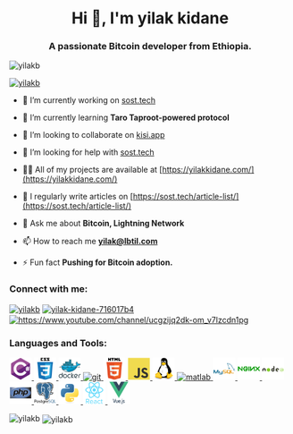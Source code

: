 <h1 align="center">Hi 👋, I'm yilak kidane</h1>
<h3 align="center">A passionate Bitcoin developer from Ethiopia.</h3>

<p align="left"> <img src="https://komarev.com/ghpvc/?username=yilakb&label=Profile%20views&color=0e75b6&style=flat" alt="yilakb" /> </p>

<p align="left"> <a href="https://twitter.com/yilakb" target="blank"><img src="https://img.shields.io/twitter/follow/yilakb?logo=twitter&style=for-the-badge" alt="yilakb" /></a> </p>

- 🔭 I’m currently working on [sost.tech](https://sost.tech/)

- 🌱 I’m currently learning **Taro Taproot-powered protocol**

- 👯 I’m looking to collaborate on [kisi.app](https://ln.mykisi.com/)

- 🤝 I’m looking for help with [sost.tech](https://sost.tech/)

- 👨‍💻 All of my projects are available at [https://yilakkidane.com/](https://yilakkidane.com/)

- 📝 I regularly write articles on [https://sost.tech/article-list/](https://sost.tech/article-list/)

- 💬 Ask me about **Bitcoin, Lightning Network**

- 📫 How to reach me **yilak@lbtil.com**

- ⚡ Fun fact **Pushing for Bitcoin adoption.**

<h3 align="left">Connect with me:</h3>
<p align="left">
<a href="https://twitter.com/yilakb" target="blank"><img align="center" src="https://raw.githubusercontent.com/rahuldkjain/github-profile-readme-generator/master/src/images/icons/Social/twitter.svg" alt="yilakb" height="30" width="40" /></a>
<a href="https://linkedin.com/in/yilak-kidane-716017b4" target="blank"><img align="center" src="https://raw.githubusercontent.com/rahuldkjain/github-profile-readme-generator/master/src/images/icons/Social/linked-in-alt.svg" alt="yilak-kidane-716017b4" height="30" width="40" /></a>
<a href="https://www.youtube.com/c/https://www.youtube.com/channel/ucgzijq2dk-om_v7lzcdn1pg" target="blank"><img align="center" src="https://raw.githubusercontent.com/rahuldkjain/github-profile-readme-generator/master/src/images/icons/Social/youtube.svg" alt="https://www.youtube.com/channel/ucgzijq2dk-om_v7lzcdn1pg" height="30" width="40" /></a>
</p>

<h3 align="left">Languages and Tools:</h3>
<p align="left"> <a href="https://www.w3schools.com/cs/" target="_blank" rel="noreferrer"> <img src="https://raw.githubusercontent.com/devicons/devicon/master/icons/csharp/csharp-original.svg" alt="csharp" width="40" height="40"/> </a> <a href="https://www.w3schools.com/css/" target="_blank" rel="noreferrer"> <img src="https://raw.githubusercontent.com/devicons/devicon/master/icons/css3/css3-original-wordmark.svg" alt="css3" width="40" height="40"/> </a> <a href="https://www.docker.com/" target="_blank" rel="noreferrer"> <img src="https://raw.githubusercontent.com/devicons/devicon/master/icons/docker/docker-original-wordmark.svg" alt="docker" width="40" height="40"/> </a> <a href="https://git-scm.com/" target="_blank" rel="noreferrer"> <img src="https://www.vectorlogo.zone/logos/git-scm/git-scm-icon.svg" alt="git" width="40" height="40"/> </a> <a href="https://www.w3.org/html/" target="_blank" rel="noreferrer"> <img src="https://raw.githubusercontent.com/devicons/devicon/master/icons/html5/html5-original-wordmark.svg" alt="html5" width="40" height="40"/> </a> <a href="https://developer.mozilla.org/en-US/docs/Web/JavaScript" target="_blank" rel="noreferrer"> <img src="https://raw.githubusercontent.com/devicons/devicon/master/icons/javascript/javascript-original.svg" alt="javascript" width="40" height="40"/> </a> <a href="https://www.linux.org/" target="_blank" rel="noreferrer"> <img src="https://raw.githubusercontent.com/devicons/devicon/master/icons/linux/linux-original.svg" alt="linux" width="40" height="40"/> </a> <a href="https://www.mathworks.com/" target="_blank" rel="noreferrer"> <img src="https://upload.wikimedia.org/wikipedia/commons/2/21/Matlab_Logo.png" alt="matlab" width="40" height="40"/> </a> <a href="https://www.mysql.com/" target="_blank" rel="noreferrer"> <img src="https://raw.githubusercontent.com/devicons/devicon/master/icons/mysql/mysql-original-wordmark.svg" alt="mysql" width="40" height="40"/> </a> <a href="https://www.nginx.com" target="_blank" rel="noreferrer"> <img src="https://raw.githubusercontent.com/devicons/devicon/master/icons/nginx/nginx-original.svg" alt="nginx" width="40" height="40"/> </a> <a href="https://nodejs.org" target="_blank" rel="noreferrer"> <img src="https://raw.githubusercontent.com/devicons/devicon/master/icons/nodejs/nodejs-original-wordmark.svg" alt="nodejs" width="40" height="40"/> </a> <a href="https://www.php.net" target="_blank" rel="noreferrer"> <img src="https://raw.githubusercontent.com/devicons/devicon/master/icons/php/php-original.svg" alt="php" width="40" height="40"/> </a> <a href="https://www.postgresql.org" target="_blank" rel="noreferrer"> <img src="https://raw.githubusercontent.com/devicons/devicon/master/icons/postgresql/postgresql-original-wordmark.svg" alt="postgresql" width="40" height="40"/> </a> <a href="https://www.python.org" target="_blank" rel="noreferrer"> <img src="https://raw.githubusercontent.com/devicons/devicon/master/icons/python/python-original.svg" alt="python" width="40" height="40"/> </a> <a href="https://reactjs.org/" target="_blank" rel="noreferrer"> <img src="https://raw.githubusercontent.com/devicons/devicon/master/icons/react/react-original-wordmark.svg" alt="react" width="40" height="40"/> </a> <a href="https://vuejs.org/" target="_blank" rel="noreferrer"> <img src="https://raw.githubusercontent.com/devicons/devicon/master/icons/vuejs/vuejs-original-wordmark.svg" alt="vuejs" width="40" height="40"/> </a> </p>

<p><img align="left" src="https://github-readme-stats.vercel.app/api/top-langs?username=yilakb&show_icons=true&locale=en&layout=compact" alt="yilakb" /></p>

<p>&nbsp;<img align="center" src="https://github-readme-stats.vercel.app/api?username=yilakb&show_icons=true&locale=en" alt="yilakb" /></p>
